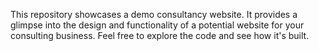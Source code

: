 This repository showcases a demo consultancy website.  It provides a glimpse into the design and functionality of a potential website for your consulting business. Feel free to explore the code and see how it's built.
